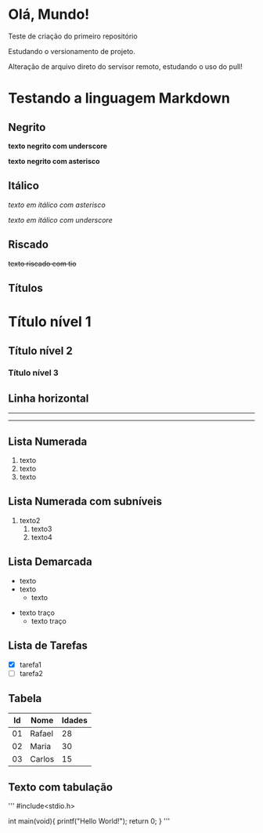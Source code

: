# Olá, Mundo!
 Teste de criação do primeiro repositório

 Estudando o versionamento de projeto. 
 
 Alteração de arquivo direto do servisor remoto, estudando o uso do pull!

# Testando a linguagem Markdown

## Negrito

__texto negrito com underscore__

**texto negrito com asterisco**

## Itálico
*texto em itálico com asterisco*

_texto em itálico com underscore_
## Riscado
~~texto riscado com tio~~
## Títulos
# Título nível 1
## Título nível 2
### Título nível 3
## Linha horizontal 
---
***
## Lista Numerada
1. texto
1. texto
1. texto
## Lista Numerada com subníveis 
1. texto2
   1. texto3
   1. texto4
## Lista Demarcada
* texto
* texto
   * texto

- texto traço
   - texto traço
## Lista de Tarefas

- [x] tarefa1
- [ ] tarefa2

## Tabela 

Id | Nome | Idades
---|---|---
01|Rafael|28
02|Maria| 30
03|Carlos| 15

## Texto com tabulação
'''
#include<stdio.h>

int main(void){
    printf("Hello World!");
    return 0;
}
'''




